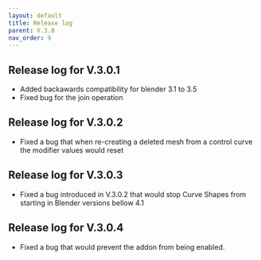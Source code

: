 ```yaml
---
layout: default
title: Release log
parent: V.3.0
nav_order: 9
---
```


## Release log for V.3.0.1
* Added backawards compatibility for blender 3.1 to 3.5
* Fixed bug for the join operation

## Release log for V.3.0.2
* Fixed a bug that when re-creating a deleted mesh from a control curve the modifier values would reset

## Release log for V.3.0.3
* Fixed a bug introduced in V.3.0.2 that would stop Curve Shapes from starting in Blender versions bellow 4.1

## Release log for V.3.0.4
* Fixed a bug that would prevent the addon from being enabled.